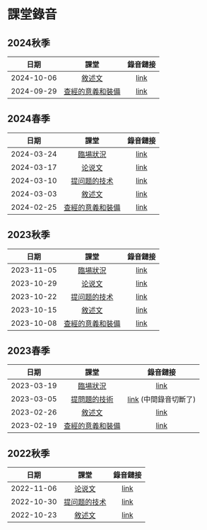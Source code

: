 # 課堂錄音

## 2024秋季

|    日期    |                            課堂                            |                                                             錄音鏈接                                                             |
|:----------:|:--------------------------------------------------------:|:--------------------------------------------------------------------------------------------------------------------------------:|
| 2024-10-06 |       [敘述文](../class-notes/lesson-2-narrative.md)       | [link](https://www.dropbox.com/scl/fi/vgnd6ylxlty4ud8sg64vv/20241007-class-2-recording.mp3?rlkey=gb72p63of8jiwar3g3qubgvnb&dl=0) |
| 2024-09-29 | [查經的意義和裝備](../class-notes/lesson-1-foundations.md) | [link](https://www.dropbox.com/scl/fi/7xnpeh0sz8vwr8ekk21eb/20240929-class-1-recording.mp3?rlkey=62q5ni2wewxuq8ochrabpa4he&dl=0) |

## 2024春季

|    日期    |                            課堂                            |                                                             錄音鏈接                                                             |
|:----------:|:--------------------------------------------------------:|:--------------------------------------------------------------------------------------------------------------------------------:|
| 2024-03-24 |     [臨場狀況](../class-notes/lesson-5-situations.md)      | [link](https://www.dropbox.com/scl/fi/gch93zme97lwu2h3q76cx/20240324-class-5-recording.mp3?rlkey=qozw97w9ebbthj1ndovlill44&dl=0) |
| 2024-03-17 |     [论说文](../class-notes/lesson-4-argumentation.md)     | [link](https://www.dropbox.com/scl/fi/h02u2fl5f599zg74urxwa/20240317-class-4-recording.mp3?rlkey=fno80mh3givw1zl6ih0fmpn0p&dl=0) |
| 2024-03-10 |   [提问题的技术](../class-notes/lesson-3-questioning.md)   | [link](https://www.dropbox.com/scl/fi/3rswmlzkvy00pqupnnt9a/20240310-class-3-recording.mp3?rlkey=sbu4n629cx2sm1nzcci063z1p&dl=0) |
| 2024-03-03 |       [敘述文](../class-notes/lesson-2-narrative.md)       | [link](https://www.dropbox.com/scl/fi/wou9rcw8hdb93udwlmeze/20240302-class-2-recording.mp3?rlkey=190ahbxab4a33dm1w6d7kiupt&dl=0) |
| 2024-02-25 | [查經的意義和裝備](../class-notes/lesson-1-foundations.md) | [link](https://www.dropbox.com/scl/fi/vgxd6fvrhn7w4hnsyx060/20240225-class-1-recording.mp3?rlkey=7ixgxdz022193su0le8rfewey&dl=0) |

## 2023秋季

|    日期    |                            課堂                            |                                                            錄音鏈接                                                            |
|:----------:|:--------------------------------------------------------:|:------------------------------------------------------------------------------------------------------------------------------:|
| 2023-11-05 |     [臨場狀況](../class-notes/lesson-5-situations.md)      | [link](https://www.dropbox.com/scl/fi/2jjqut61xx5eounxeqw6c/20231105-class-recording.mp3?rlkey=hyxughezqu4uoyq883bah3478&dl=0) |
| 2023-10-29 |     [论说文](../class-notes/lesson-4-argumentation.md)     | [link](https://www.dropbox.com/scl/fi/9a39x6lc07dir15do7pdm/20231029-class-recording.mp3?rlkey=rq0gy0h6y5z2d5nng119t74ka&dl=0) |
| 2023-10-22 |   [提问题的技术](../class-notes/lesson-3-questioning.md)   | [link](https://www.dropbox.com/scl/fi/tk3yi7599nbgkz8xxf666/20231022-class-recording.mp3?rlkey=nngm37tjrwbuml9qyv5i7mcjl&dl=0) |
| 2023-10-15 |       [敘述文](../class-notes/lesson-2-narrative.md)       | [link](https://www.dropbox.com/scl/fi/55l38lg4i15o7dm26ti1p/20231015-class-recording.mp3?rlkey=jevqj3cjc1x1rjswbd209izci&dl=0) |
| 2023-10-08 | [查經的意義和裝備](../class-notes/lesson-1-foundations.md) |                 [link](https://www.dropbox.com/scl/fi/tbkzv1y2g8i33nytxdf2l/20231008-class-recording.mp3?dl=0)                 |

## 2023春季

|    日期    |                            課堂                            |                                               錄音鏈接                                               |
|:----------:|:--------------------------------------------------------:|:----------------------------------------------------------------------------------------------------:|
| 2023-03-19 |     [臨場狀況](../class-notes/lesson-5-situations.md)      |         [link](https://www.dropbox.com/s/3z7ul931sdkumys/20230319-class-recording.mp3?dl=0)          |
| 2023-03-05 |   [提問題的技術](../class-notes/lesson-3-questioning.md)   | [link](https://www.dropbox.com/s/i79fazaslqw5gfx/20221023-class-recording.mp3?dl=0) (中間錄音切斷了) |
| 2023-02-26 |       [敘述文](../class-notes/lesson-2-narrative.md)       |         [link](https://www.dropbox.com/s/809oybybin51f3n/20230226-class-recording.mp3?dl=0)          |
| 2023-02-19 | [查經的意義和裝備](../class-notes/lesson-1-foundations.md) |         [link](https://www.dropbox.com/s/568bwk7yr074hu7/20230219-class-recording.mp3?dl=0)          |

## 2022秋季

|    日期    |                          課堂                          |                                      錄音鏈接                                       |
|:----------:|:----------------------------------------------------:|:-----------------------------------------------------------------------------------:|
| 2022-11-06 |   [论说文](../class-notes/lesson-4-argumentation.md)   |  [link](https://www.dropbox.com/sh/wxcdfe52amil48d/AADWhC3NpZKm8Fmfay29g2dTa?dl=0)  |
| 2022-10-30 | [提问题的技术](../class-notes/lesson-3-questioning.md) | [link](https://www.dropbox.com/s/9oezd89ngvfbhfl/20221030-class-recording.mp3?dl=0) |
| 2022-10-23 |     [敘述文](../class-notes/lesson-2-narrative.md)     | [link](https://www.dropbox.com/s/i79fazaslqw5gfx/20221023-class-recording.mp3?dl=0) |
